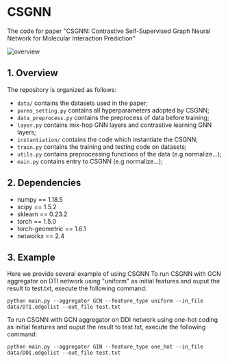 # CSGNN
The code for paper "CSGNN: Contrastive Self-Supervised Graph Neural Network for Molecular Interaction Prediction"

![overview](D:\repsoitory\CSGNN\overview.jpg)

## 1. Overview
The repository is organized as follows:

+ `data/` contains the datasets used in the paper;
+ `parms_setting.py` contains all hyperparameters adopted by CSGNN;
+ `data_preprocess.py` contains the preprocess of data before training;
+ `layer.py` contains mix-hop GNN layers and contrastive learning GNN layers;
+ `instantiation/` contains the code which instantiate the CSGNN;
+ `train.py` contains the training and testing code on datasets;
+ `utils.py` contains preprocessing functions of the data (e.g normalize...);
+ `main.py` contains entry to CSGNN (e.g normalize...);


## 2. Dependencies
* numpy == 1.18.5
* scipy == 1.5.2
* sklearn == 0.23.2
* torch == 1.5.0
* torch-geometric == 1.6.1
* networkx == 2.4


## 3. Example
Here we provide several example of using CSGNN
To run CSGNN with GCN aggregator on DTI network using "uniform" as initial features and ouput the result to test.txt, execute the following command:

	python main.py --aggregator GCN --feature_type uniform --in_file data/DTI.edgelist --out_file test.txt

To run CSGNN with GCN aggregator on DDI network using one-hot coding as initial features and ouput the result to test.txt, execute the following command:
	

	python main.py --aggregator GIN --feature_type one_hot --in_file data/DDI.edgelist --out_file test.txt